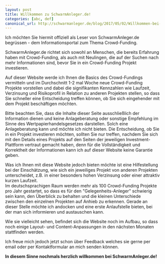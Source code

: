 ```yaml
---
layout: post
title: Willkommen zu SchwarmAnleger.de!
categories: [abc, def]
canonical_url: http://schwarmanleger.de/blog/2017/05/02/Willkommen-bei-SchwarmAnleger.html
---
```


<p>Ich möchten Sie hiermit offiziell als Leser von SchwarmAnleger.de begrüssen - dem Informationsportal zum Thema Crowd-Funding.</p>


<p>SchwarmAnleger.de richtet sich sowohl an Menschen, die bereits Erfahrung haben mit Crowd-Funding, als auch mit Neulingen, die auf der Suchen nach mehr Informationen sind, bevor Sie in ein Crowd-Funding Projekt investieren.</p>
<p>Auf dieser Website werde ich Ihnen die Basics des Crowd-Fundings vermitteln und im Durchschnitt 1-2 mal Woche neue Crowd-Funding Projekte vorstellen und dabei die signifikanten Kennzahlen wie Laufzeit, Verzinsung und Risikoprofil in Relation zu anderen Projekten stellen, so dass Sie schneller eine Entscheidung treffen können, ob Sie sich eingehender mit dem Projekt beschäftigen möchten.</p>
 
<p>Bitte beachten Sie, dass die Inhalte dieser Seite ausschließlich der Information dienen und keine Anlageberatung oder sonstige Empfehlung im Sinne des Wertpapierhandelsgesetzes darstellen.
Solch eine Anlageberatung kann und möchte ich nicht bieten. Die Entscheidung, ob Sie in ein Projekt investieren möchten, sollten Sie nur treffen, nachdem Sie sich mit den Details eines Projekts auf den Seiten der jeweiligen Investment-Plattform vertraut gemacht haben, denn für die Vollständigkeit und Korrektheit der Informationen kann ich auf dieser Website keine Garantie geben.</p>

<p>Was ich Ihnen mit diese Website jedoch bieten möchte ist eine Hilfestellung bei der Einschätzung, wie sich ein jeweiliges Projekt von anderen Projekten unterscheidet, z.B. in einer besonders hohen Verzinsung oder einer attraktiv kurzen Laufzeit.<br>
Im deutschsprachigen Raum werden mehr als 100 Crowd-Funding Projekte pro Jahr gestartet, so dass es für den
"Gelegenheits-Anleger" schwierig sein kann, den Überblick zu behalten und die kleinen Unterschiede zwischen den einzelnen Projekten auf Anhieb zu erkennen. Gerade an dieser Stelle möchte ich andocken und eine erste Anlaufstelle bieten, bei der man sich informieren und austauschen kann.</p>

<p>Wie sie vielleicht sehen, befindet sich die Website noch im Aufbau, so dass noch einige Layout- und Content-Anpassungen in den nächsten Monaten stattfinden werden.</p>
<p>Ich freue mich jedoch jetzt schon über Feedback welches sie gerne per email oder per Kontaktformular an mich senden können.</p>

<p><b>In diesem Sinne nochmals herzlich willkommen bei SchwarmAnleger.de!</b></p>
